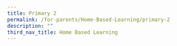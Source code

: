 ```yaml
---
title: Primary 2
permalink: /for-parents/Home-Based-Learning/primary-2
description: ""
third_nav_title: Home Based Learning
---
```

